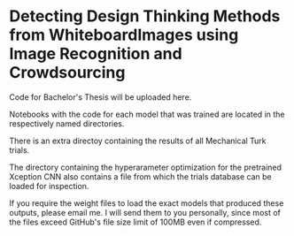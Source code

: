 # Detecting Design Thinking Methods from WhiteboardImages using Image Recognition and Crowdsourcing

Code for Bachelor's Thesis will be uploaded here.  

Notebooks with the code for each model that was trained are located in the respectively named directories.  

There is an extra directoy containing the results of all Mechanical Turk trials.

The directory containing the hyperarameter optimization for the pretrained Xception CNN also contains a file from which the trials database can be loaded for inspection.  

If you require the weight files to load the exact models that produced these outputs, please email me. I will send them to you personally, since most of the files exceed GitHub's file size limit of 100MB even if compressed.
